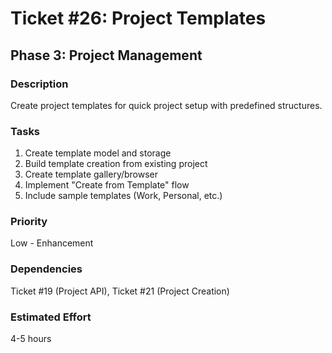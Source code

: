 # Ticket #26: Project Templates

## Phase 3: Project Management

### Description

Create project templates for quick project setup with predefined structures.

### Tasks

1. Create template model and storage
2. Build template creation from existing project
3. Create template gallery/browser
4. Implement "Create from Template" flow
5. Include sample templates (Work, Personal, etc.)

### Priority

Low - Enhancement

### Dependencies

Ticket #19 (Project API), Ticket #21 (Project Creation)

### Estimated Effort

4-5 hours
